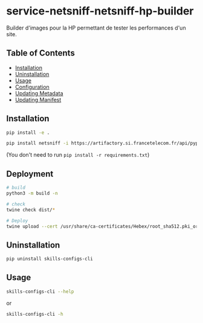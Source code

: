 # service-netsniff-netsniff-hp-builder

Builder d'images pour la HP permettant de tester les performances d'un site.



## Table of Contents

* [Installation](#installation)
* [Uninstallation](#uninstallation)
* [Usage](#usage)
* [Configuration](#configuration)
* [Updating Metadata](#updating-metadata)
* [Updating Manifest](#updating-manifest)

## Installation

```bash
pip install -e .

pip install netsniff -i https://artifactory.si.francetelecom.fr/api/pypi/dom-scp-pypi/simple
```

(You don't need to run `pip install -r requirements.txt`)

## Deployment 
```bash
# build
python3 -m build -n

# check 
twine check dist/*

# Deploy
twine upload --cert /usr/share/ca-certificates/Hebex/root_sha512.pki_orange.crt --repository-url https://artifactory.si.francetelecom.fr/api/pypi/dom-scp-pypi dist/*
```
## Uninstallation

```bash
pip uninstall skills-configs-cli
```

## Usage

```bash
skills-configs-cli --help
```

or

```bash
skills-configs-cli -h
```